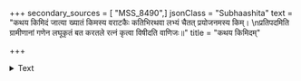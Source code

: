 +++
secondary_sources = [ "MSS_8490",]
jsonClass = "Subhaashita"
text = "कथय किमिदं जात्या ख्यातं किमस्य वराटकैः कतिभिरथवा लभ्यं चैतत् प्रयोजनमस्य किम्।  \nप्रतिपदमिति ग्रामीणानां गणेन लघूकृतं बत करतले रत्नं कृत्वा विषीदति वाणिजः॥"
title = "कथय किमिदम्"

+++

<details><summary>Text</summary>

कथय किमिदं जात्या ख्यातं किमस्य वराटकैः कतिभिरथवा लभ्यं चैतत् प्रयोजनमस्य किम्।  
प्रतिपदमिति ग्रामीणानां गणेन लघूकृतं बत करतले रत्नं कृत्वा विषीदति वाणिजः॥
</details>
